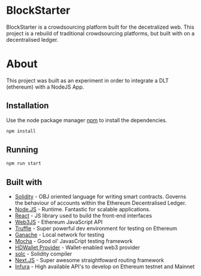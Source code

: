 # BlockStarter

BlockStarter is a crowdsourcing platform built for the decetralized web.
This project is a rebuild of traditional crowdsourcing platforms, but built with on a decentralised ledger.

# About

This project was built as an experiment in order to integrate a DLT (ethereum) with a NodeJS App. 

## Installation

Use the node package manager [npm](https://pip.pypa.io/en/stable/) to install the dependencies.

```bash
npm install
```

## Running

```bash
npm run start
```

## Built with

- [Solidity](https://docs.soliditylang.org/en/v0.8.9/) - OBJ oriented language for writing smart contracts. Governs the behaviour of accounts within the Ethereum Decentralised Ledger.
- [Node.JS](https://nodejs.org/en/) - Runtime. Fantastic for scalable applications.
- [React](https://github.com/facebook/react) - JS library used to build the front-end interfaces
- [Web3JS](https://github.com/ChainSafe/web3.js) - Ethereum JavaScript API
- [Truffle](https://github.com/trufflesuite/truffle) - Super powerful dev environment for testing on Ethereum
- [Ganache](https://github.com/trufflesuite/ganache-ui) - Local network for testing
- [Mocha](https://mochajs.org/) - Good ol' JavasCript testing framework
- [HDWallet Provider](https://www.npmjs.com/package/@truffle/hdwallet-provider) - Wallet-enabled web3 provider
- [solc](https://www.npmjs.com/package/solc) - Solidity compiler
- [Next.JS](https://github.com/vercel/next.js) - Super awesome straightfoward routing framework
- [Infura](https://infura.io/) - High available API's to develop on Ethereum testnet and Mainnet

